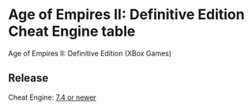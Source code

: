 # Age of Empires II: Definitive Edition Cheat Engine table  
Age of Empires II: Definitive Edition (XBox Games)

## Release
Cheat Engine: [7.4 or newer](https://github.com/cheat-engine/cheat-engine/releases)  
